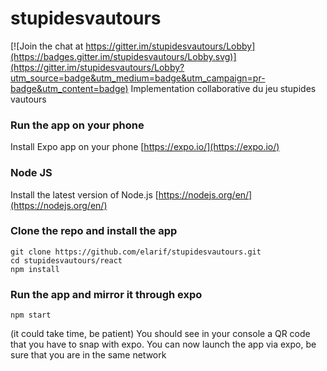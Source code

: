 # stupidesvautours

[![Join the chat at https://gitter.im/stupidesvautours/Lobby](https://badges.gitter.im/stupidesvautours/Lobby.svg)](https://gitter.im/stupidesvautours/Lobby?utm_source=badge&utm_medium=badge&utm_campaign=pr-badge&utm_content=badge)
Implementation collaborative du jeu stupides vautours 

### Run the app on your phone
Install Expo app on your phone
[https://expo.io/](https://expo.io/)

### Node JS
Install the latest version of Node.js
[https://nodejs.org/en/](https://nodejs.org/en/)

### Clone the repo and install the app
```
git clone https://github.com/elarif/stupidesvautours.git
cd stupidesvautours/react
npm install
```
### Run the app and mirror it through expo

```
npm start
```
(it could take time, be patient)
You should see in your console a QR code that you have to snap with expo.
You can now launch the app via expo, be sure that you are in the same network




